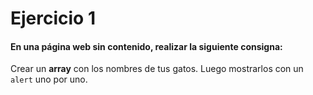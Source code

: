 # Ejercicio 1

#### En una página web sin contenido, realizar la siguiente consigna:

Crear un **array** con los nombres de tus gatos. Luego mostrarlos con un ``alert`` uno por uno.

